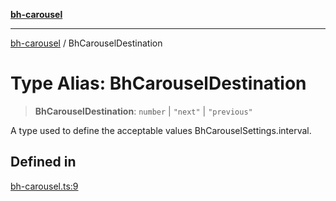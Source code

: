 [**bh-carousel**](../README.md)

---

[bh-carousel](../README.md) / BhCarouselDestination

# Type Alias: BhCarouselDestination

> **BhCarouselDestination**: `number` \| `"next"` \| `"previous"`

A type used to define the acceptable values BhCarouselSettings.interval.

## Defined in

[bh-carousel.ts:9](https://github.com/ctorgalson/bh-carousel/blob/41e5b0233672e63e4b9d79c87050fe4bc6068cdf/src/bh-carousel.ts#L9)
